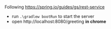 Following https://spring.io/guides/gs/rest-service
- run `.\gradlew bootRun` to start the server
- open http://localhost:8080/greeting **in chrome**